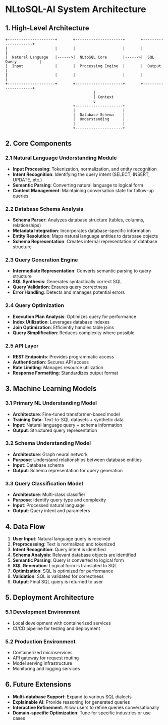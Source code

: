 # NLtoSQL-AI System Architecture

## 1. High-Level Architecture

```
+---------------------+       +---------------------+       +---------------------+
|                     |       |                     |       |                     |
|  Natural Language   |------>|  NLtoSQL Core       |------>|  SQL Query          |
|  Input              |       |  Processing Engine  |       |  Output             |
|                     |       |                     |       |                     |
+---------------------+       +---------------------+       +---------------------+
                                       |
                                       | Context
                                       v
                              +---------------------+
                              |                     |
                              |  Database Schema    |
                              |  Understanding      |
                              |                     |
                              +---------------------+
```

## 2. Core Components

### 2.1 Natural Language Understanding Module
- **Input Processing**: Tokenization, normalization, and entity recognition
- **Intent Recognition**: Identifying the query intent (SELECT, INSERT, UPDATE, etc.)
- **Semantic Parsing**: Converting natural language to logical form
- **Context Management**: Maintaining conversation state for follow-up queries

### 2.2 Database Schema Analysis
- **Schema Parser**: Analyzes database structure (tables, columns, relationships)
- **Metadata Integration**: Incorporates database-specific information
- **Entity Resolution**: Maps natural language entities to database objects
- **Schema Representation**: Creates internal representation of database structure

### 2.3 Query Generation Engine
- **Intermediate Representation**: Converts semantic parsing to query structure
- **SQL Synthesis**: Generates syntactically correct SQL
- **Query Validation**: Ensures query correctness
- **Error Handling**: Detects and manages potential errors

### 2.4 Query Optimization
- **Execution Plan Analysis**: Optimizes query for performance
- **Index Utilization**: Leverages database indexes
- **Join Optimization**: Efficiently handles table joins
- **Query Simplification**: Reduces complexity where possible

### 2.5 API Layer
- **REST Endpoints**: Provides programmatic access
- **Authentication**: Secures API access
- **Rate Limiting**: Manages resource utilization
- **Response Formatting**: Standardizes output format

## 3. Machine Learning Models

### 3.1 Primary NL Understanding Model
- **Architecture**: Fine-tuned transformer-based model
- **Training Data**: Text-to-SQL datasets + synthetic data
- **Input**: Natural language query + schema information
- **Output**: Structured query representation

### 3.2 Schema Understanding Model
- **Architecture**: Graph neural network
- **Purpose**: Understand relationships between database entities
- **Input**: Database schema
- **Output**: Schema representation for query generation

### 3.3 Query Classification Model
- **Architecture**: Multi-class classifier
- **Purpose**: Identify query type and complexity
- **Input**: Processed natural language
- **Output**: Query intent and parameters

## 4. Data Flow

1. **User Input**: Natural language query is received
2. **Preprocessing**: Text is normalized and tokenized
3. **Intent Recognition**: Query intent is identified
4. **Schema Analysis**: Relevant database objects are identified
5. **Semantic Parsing**: Query is converted to logical form
6. **SQL Generation**: Logical form is translated to SQL
7. **Optimization**: SQL is optimized for performance
8. **Validation**: SQL is validated for correctness
9. **Output**: Final SQL query is returned to user

## 5. Deployment Architecture

### 5.1 Development Environment
- Local development with containerized services
- CI/CD pipeline for testing and deployment

### 5.2 Production Environment
- Containerized microservices
- API gateway for request routing
- Model serving infrastructure
- Monitoring and logging services

## 6. Future Extensions

- **Multi-database Support**: Expand to various SQL dialects
- **Explainable AI**: Provide reasoning for generated queries
- **Interactive Refinement**: Allow users to refine queries conversationally
- **Domain-specific Optimization**: Tune for specific industries or use cases